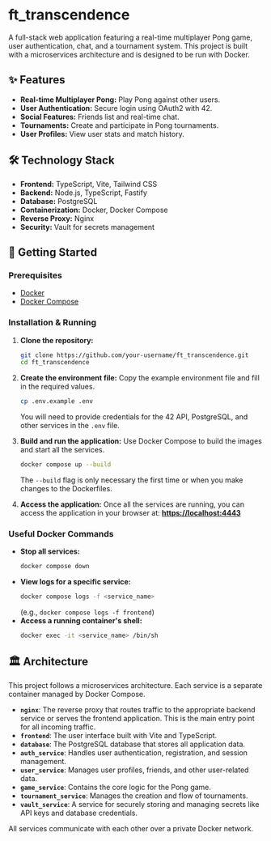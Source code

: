 # ft_transcendence

A full-stack web application featuring a real-time multiplayer Pong game, user authentication, chat, and a tournament system. This project is built with a microservices architecture and is designed to be run with Docker.

## ✨ Features

- **Real-time Multiplayer Pong:** Play Pong against other users.
- **User Authentication:** Secure login using OAuth2 with 42.
- **Social Features:** Friends list and real-time chat.
- **Tournaments:** Create and participate in Pong tournaments.
- **User Profiles:** View user stats and match history.

## 🛠️ Technology Stack

- **Frontend:** TypeScript, Vite, Tailwind CSS
- **Backend:** Node.js, TypeScript, Fastify
- **Database:** PostgreSQL
- **Containerization:** Docker, Docker Compose
- **Reverse Proxy:** Nginx
- **Security:** Vault for secrets management

## 🚀 Getting Started

### Prerequisites

- [Docker](https://docs.docker.com/get-docker/)
- [Docker Compose](https://docs.docker.com/compose/install/)

### Installation & Running

1.  **Clone the repository:**
    ```bash
    git clone https://github.com/your-username/ft_transcendence.git
    cd ft_transcendence
    ```

2.  **Create the environment file:**
    Copy the example environment file and fill in the required values.
    ```bash
    cp .env.example .env
    ```
    You will need to provide credentials for the 42 API, PostgreSQL, and other services in the `.env` file.

3.  **Build and run the application:**
    Use Docker Compose to build the images and start all the services.
    ```bash
    docker compose up --build
    ```
    The `--build` flag is only necessary the first time or when you make changes to the Dockerfiles.

4.  **Access the application:**
    Once all the services are running, you can access the application in your browser at:
    [**https://localhost:4443**](https://localhost:4443)

### Useful Docker Commands

- **Stop all services:**
  ```bash
  docker compose down
  ```
- **View logs for a specific service:**
  ```bash
  docker compose logs -f <service_name>
  ```
  (e.g., `docker compose logs -f frontend`)
- **Access a running container's shell:**
  ```bash
  docker exec -it <service_name> /bin/sh
  ```

## 🏛️ Architecture

This project follows a microservices architecture. Each service is a separate container managed by Docker Compose.

- **`nginx`**: The reverse proxy that routes traffic to the appropriate backend service or serves the frontend application. This is the main entry point for all incoming traffic.
- **`frontend`**: The user interface built with Vite and TypeScript.
- **`database`**: The PostgreSQL database that stores all application data.
- **`auth_service`**: Handles user authentication, registration, and session management.
- **`user_service`**: Manages user profiles, friends, and other user-related data.
- **`game_service`**: Contains the core logic for the Pong game.
- **`tournament_service`**: Manages the creation and flow of tournaments.
- **`vault_service`**: A service for securely storing and managing secrets like API keys and database credentials.

All services communicate with each other over a private Docker network.
